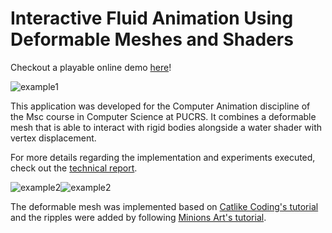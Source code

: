 # Interactive Fluid Animation Using Deformable Meshes and Shaders

Checkout a playable online demo [here](https://julia-melgare.github.io/interactive-water-demo/)!

![example1](Gifs/movement.gif)

This application was developed for the Computer Animation discipline of the Msc course in Computer Science at PUCRS. It combines a deformable mesh that is able to interact with rigid bodies alongside a water shader with vertex displacement. 

For more details regarding the implementation and experiments executed, check out the [technical report](Report.pdf).

![example2](Gifs/light-obj.gif)![example2](Gifs/heavy-obj.gif)

The deformable mesh was implemented based on [Catlike Coding's tutorial](https://catlikecoding.com/unity/tutorials/mesh-deformation/) and the ripples were added by following [Minions Art's tutorial](https://www.patreon.com/posts/24192529). 


